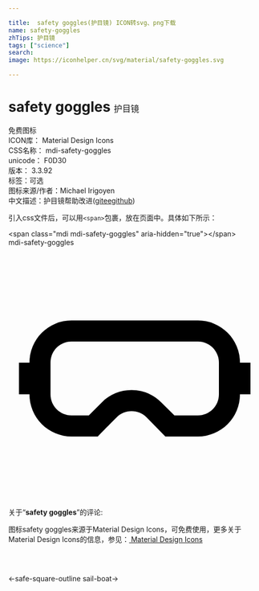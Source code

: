 ```yaml
---

title:  safety goggles(护目镜) ICON转svg、png下载
name: safety-goggles
zhTips: 护目镜
tags: ["science"]
search: 
image: https://iconhelper.cn/svg/material/safety-goggles.svg

---
```


# safety goggles  <small style="font-size: 60%;font-weight: 100">护目镜</small>


<div class="detail-page">
<p>
<span><span class="badge-success badge">免费图标</span> </span>
<br/>
<span>
ICON库：
<span class="badge-secondary badge">Material Design Icons</span> 
</span>
<br/>
<span>
CSS名称：
<span class="badge-secondary badge">mdi-safety-goggles</span> 
</span>
<br/>
<span>
unicode：
<span class="badge-secondary badge">F0D30</span> 
<copy-btn content='F0D30' btn-title=""></copy-btn>
<copy-btn :content='String.fromCodePoint(parseInt("F0D30", 16))' btn-title="复制U"></copy-btn>
</span>
<br/>
<span>
版本：
<span class="badge-secondary badge">3.3.92</span> 
</span><br/><span>标签：<span class="badge-light badge"><router-link to="/tags/science.html">可选</router-link></span></span>
<br/>
<span>图标来源/作者：<span class="badge-light badge">Michael Irigoyen</span></span> 
<br/>
<span class="zh-detail">中文描述：<span class="badge-primary badge">护目镜</span><span class="help-link"><span>帮助改进</span>(<a href="https://gitee.com/liuwave/icon-helper/edit/master/json/material/safety-goggles.json" target="_blank" rel="noopener noreferrer">gitee</a><a href="https://github.com/liuwave/icon-helper/edit/master/json/material/safety-goggles.json" target="_blank" rel="noopener noreferrer">github</a></span>)</span><br/>
</p>
</div>
<div class="alert alert-dark">
  <i class="mdi mdi-safety-goggles mdi-48px"></i>
  <i class="mdi mdi-safety-goggles mdi-36px"></i>
  <i class="mdi mdi-safety-goggles mdi-24px"></i>
  <i class="mdi mdi-safety-goggles mdi-18px"></i>
</div>
<div>
  <p>引入css文件后，可以用<code>&lt;span&gt;</code>包裹，放在页面中。具体如下所示：    
  </p>
  <div class="alert alert-primary" style="font-size: 14px">
    &lt;span class="mdi mdi-safety-goggles" aria-hidden="true"&gt;&lt;/span&gt;
    <copy-btn content='<span class="mdi mdi-safety-goggles" aria-hidden="true"></span>'></copy-btn>
  </div>
  <div class="alert alert-secondary">
    <i class="mdi mdi-safety-goggles"
    style="font-size: 24px"
    aria-hidden="true"></i> mdi-safety-goggles
    <copy-btn content="mdi-safety-goggles" btn-title="复制图标名称"></copy-btn>
  </div>
</div>
<div id="svg" class="svg-wrap">
<svg xmlns="http://www.w3.org/2000/svg" viewBox="0 0 24 24"><path d="M18,9C19.11,9 20,9.89 20,11V14C20,15.11 19.11,16 18,16H15.77L14.53,14.77C13.78,14 12.77,13.6 11.7,13.6C10.63,13.6 9.63,14 8.87,14.77L7.64,16H6C4.89,16 4,15.11 4,14V11C4,9.89 4.89,9 6,9H18M18,7H6A4,4 0 0,0 2,11H2L1,11V14H2V14A4,4 0 0,0 6,18H8.5C8.54,17.94 8.59,17.88 10.29,16.18C10.68,15.79 11.19,15.6 11.7,15.6C12.22,15.6 12.73,15.79 13.12,16.18L14.91,18H18A4,4 0 0,0 22,14H22L23,14V11H22V11A4,4 0 0,0 18,7Z" /></svg>
</div>
<detail full-name='mdi-safety-goggles'></detail>
<div class="icon-detail__container">
<p>关于“<b>safety goggles</b>”的评论:</p>
</div>
<Vssue title="关于“safety goggles”的评论" />    
<div><p>图标safety goggles来源于Material Design Icons，可免费使用，更多关于 Material Design Icons的信息，参见：<a target="_blank" href="https://iconhelper.cn/material.html"> Material Design Icons</a>
</p></div>

<div style="padding:2rem 0 " class="page-nav"><p class="inner"><span class="prev">←<router-link to="/icon/safe-square-outline.html">safe-square-outline</router-link></span> <span class="next"><router-link to="/icon/sail-boat.html">sail-boat</router-link>→</span></p></div>

